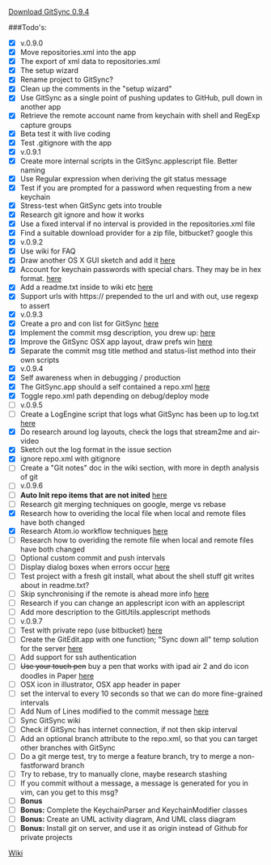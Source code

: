 [Download GitSync 0.9.4](https://github.com/eonist/GitSync/releases/download/0.9.4/GitSync.app.zip)

###Todo's:
- [x] v.0.9.0
 - [x] Move repositories.xml into the app
 - [x] The export of xml data to repositories.xml
 - [x] The setup wizard
 - [x] Rename project to GitSync?
 - [x] Clean up the comments in the "setup wizard"
 - [x] Use GitSync as a single point of pushing updates to GitHub, pull down in another app
 - [x] Retrieve the remote account name from keychain with shell and RegExp capture groups
 - [x] Beta test it with live coding
 - [x] Test .gitignore with the app
- [x] v.0.9.1
 - [x] Create more internal scripts in the GitSync.applescript file. Better naming
 - [x] Use Regular expression when deriving the git status message
 - [x] Test if you are prompted for a password when requesting from a new keychain
 - [x] Stress-test when GitSync gets into trouble
 - [x] Research git ignore and how it works
 - [x] Use a fixed interval if no interval is provided in the repositories.xml file
 - [x] Find a suitable download provider for a zip file, bitbucket? google this
- [x] v.0.9.2
 - [x] Use wiki for FAQ
 - [x] Draw another OS X GUI sketch and add it [here](https://github.com/eonist/GitSync/issues/16)
 - [x] Account for keychain passwords with special chars. They may be in hex format. [here](https://github.com/eonist/GitSync/issues/18)
 - [x] Add a readme.txt inside to wiki etc [here](https://github.com/eonist/GitSync/issues/21)
 - [x] Support urls with https:// prepended to the url and with out, use regexp to assert
- [x] v.0.9.3
 - [x] Create a pro and con list for GitSync [here](https://github.com/eonist/GitSync/issues/19)
 - [x] Implement the commit msg description, you drew up: [here](https://github.com/eonist/GitSync/issues/10)
 - [x] Improve the GitSync OSX app layout, draw prefs win [here](https://github.com/eonist/GitSync/issues/16)
 - [x] Separate the commit msg title method and status-list method into their own scripts
- [x] v.0.9.4
 - [x] Self awareness when in debugging / production
 - [x] The GitSync.app should a self contained a repo.xml [here](https://github.com/eonist/GitSync/issues/31)
 - [x] Toggle repo.xml path depending on debug/deploy mode
- [ ] v.0.9.5
 - [ ] Create a LogEngine script that logs what GitSync has been up to log.txt [here](https://github.com/eonist/GitSync/issues/33) 
 - [x] Do research around log layouts, check the logs that stream2me and air-video
 - [x] Sketch out the log format in the issue section
 - [x] ignore repo.xml with gitignore
 - [ ] Create a "Git notes" doc in the wiki section, with more in depth analysis of git
- [ ] v.0.9.6
 - [ ] **Auto Init repo items that are not inited** [here](https://github.com/eonist/GitSync/issues/30)
 - [ ] Research git merging techniques on google, merge vs rebase 
 - [x] Research how to overiding the local file when local and remote files have both changed
 - [x] Research Atom.io workflow techniques [here](https://github.com/eonist/GitSync/wiki/Atom-tips-and-tricks) 
 - [ ] Research how to overiding the remote file when local and remote files have both changed
 - [ ] Optional custom commit and push intervals
 - [ ] Display dialog boxes when errors occur [here](https://github.com/eonist/GitSync/issues/24)  
 - [ ] Test project with a fresh git install, what about the shell stuff git writes about in readme.txt?
 - [ ] Skip synchronising if the remote is ahead more info [here](https://github.com/eonist/GitSync/issues/17)
 - [ ] Research if you can change an applescript icon with an applescript
 - [ ] Add more description to the GitUtils.applescript methods
- [ ] v.0.9.7
 - [ ] Test with  private repo (use bitbucket) [here](https://github.com/eonist/GitSync/issues/20)
 - [ ] Create the GitEdit.app with one function; "Sync down all" temp solution for the server [here](https://github.com/eonist/GitSync/issues/23)
 - [ ] Add support for ssh authentication
 - [ ] ~~Use your touch pen~~ buy a pen that works with ipad air 2 and do icon doodles in Paper [here](https://github.com/eonist/GitSync/issues/16) 
 - [ ] OSX icon in illustrator, OSX app header in paper
 - [ ] set the interval to every 10 seconds so that we can do more fine-grained intervals
 - [ ] Add Num of Lines modified to the commit message [here](https://github.com/eonist/GitSync/issues/32) 
 - [ ] Sync GitSync wiki
 - [ ] Check if GitSync has internet connection, if not then skip interval
 - [ ] Add an optional branch attribute to the repo.xml, so that you can target other branches with GitSync
 - [ ] Do a git merge test, try to merge a feature branch, try to merge a non-fastforward branch
 - [ ] Try to rebase, try to manually clone, maybe research stashing 
 - [ ] If you commit without a message, a message is generated for you in vim, can you get to this msg?
- [ ] **Bonus**
 - [ ] **Bonus:** Complete the KeychainParser and KeychainModifier classes
 - [ ] **Bonus:** Create an UML activity diagram, And UML class diagram
 - [ ] **Bonus:** Install git on server, and use it as origin instead of Github for private projects

[Wiki](https://github.com/eonist/GitSync/wiki/)  
